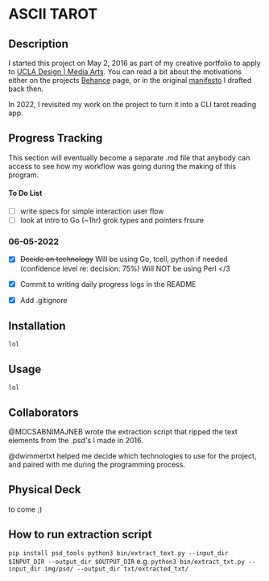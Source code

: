 # ASCII TAROT 
## Description

I started this project on May 2, 2016 as part of my creative portfolio to apply to [UCLA Design | Media Arts](ucla.dma.edu). You can read a bit about the motivations either on the projects [Behance](https://www.behance.net/gallery/42369763/ASCII-TAROT?locale=en_US) page, or in the original [manifesto]() I drafted back then.

In 2022, I revisited my work on the project to turn it into a CLI tarot reading app. 


## Progress Tracking

This section will eventually become a separate .md file that anybody can access to see how my workflow was going during the making of this program.

#### To Do List

- [ ] write specs for simple interaction user flow
- [ ] look at intro to Go (~1hr) grok types and pointers frsure

### 06-05-2022
- [x] ~~Decide on technology~~ Will be using Go, tcell, python if needed (confidence level re: decision: 75%) Will NOT be using Perl </3
- [x] Commit to writing daily progress logs in the README
- [x] Add .gitignore


## Installation
 ` lol `

## Usage
 ` lol `

## Collaborators

@MOCSABNIMAJNEB wrote the extraction script that ripped the text elements from the .psd's I made in 2016.

@dwimmertxt helped me decide which technologies to use for the project, and paired with me during the programming process.

## Physical Deck

to come ;)







##  How to run extraction script
` pip install psd_tools
python3 bin/extract_text.py --input_dir $INPUT_DIR --output_dir $OUTPUT_DIR `
e.g. 
` python3 bin/extract_txt.py --input_dir img/psd/ --output_dir txt/extracted_txt/ `


